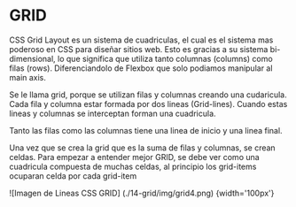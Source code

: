 # GRID
CSS Grid Layout es un sistema de cuadriculas, el cual es el sistema mas poderoso en CSS para diseñar sitios web. Esto es gracias a su sistema bi-dimensional, lo que significa que utiliza tanto columnas (columns) como filas (rows). Diferenciandolo de Flexbox que solo podiamos manipular al main axis.

Se le llama grid, porque se utilizan filas y columnas creando una cudaricula. Cada fila y columna estar formada por dos lineas (Grid-lines). Cuando estas lineas y columnas se interceptan forman una cuadricula. 

Tanto las filas como las columnas tiene una linea de inicio y una linea final.

Una vez que se crea la grid que es la suma de filas y columnas, se crean celdas. Para empezar a entender mejor GRID, se debe ver como una cuadricula compuesta de muchas celdas, al principio los grid-items ocuparan celda por cada grid-item


![Imagen de Lineas CSS GRID] (./14-grid/img/grid4.png) {width='100px'}